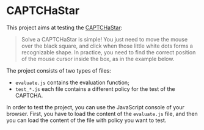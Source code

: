 # CAPTCHaStar

This project aims at testing the [CAPTCHaStar](http://starcaptcha.math.unipd.it/):

> Solve a CAPTCHaStar is simple!
> You just need to move the mouse over the black square, and click when those little white dots forms a recognizable shape.
> In practice, you need to find the correct position of the mouse cursor inside the box, as in the example below.

The project consists of two types of files:
* `evaluate.js` contains the evaluation function;
* `test_*.js` each file contains a different policy for the test of the CAPTCHA.

In order to test the project, you can use the JavaScript console of your browser. First, you have to load the content of the `evaluate.js` file, and then you can load the content of the file with policy you want to test.
